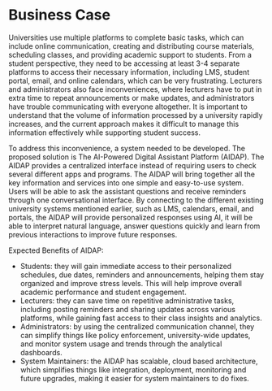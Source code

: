 # Business Case

Universities use multiple platforms to complete basic tasks, which can include online communication, creating and distributing course materials, scheduling classes, and providing academic support to students. From a student perspective, they need to be accessing at least 3-4 separate platforms to access their necessary information, including LMS, student portal, email, and online calendars, which can be very frustrating. Lecturers and administrators also face inconveniences, where lecturers have to put in extra time to repeat announcements or make updates, and administrators have trouble communicating with everyone altogether. It is important to understand that the volume of information processed by a university rapidly increases, and the current approach makes it difficult to manage this information effectively while supporting student success.

To address this inconvenience, a system needed to be developed. The proposed solution is The AI-Powered Digital Assistant Platform (AIDAP). The AIDAP provides a centralized interface instead of requiring users to check several different apps and programs. The AIDAP will bring together all the key information and services into one simple and easy-to-use system. Users will be able to ask the assistant questions and receive reminders through one conversational interface. By connecting to the different existing university systems mentioned earlier, such as LMS, calendars, email, and portals, the AIDAP will provide personalized responses using AI, it will be able to interpret natural language, answer questions quickly and learn from previous interactions to improve future responses. 

Expected Benefits of AIDAP:
- Students: they will gain immediate access to their personalized schedules, due dates, reminders and announcements, helping them stay organized and improve stress levels. This will help improve overall academic performance and student engagement. 
- Lecturers: they can save time on repetitive administrative tasks, including posting reminders and sharing updates across various platforms, while gaining fast access to their class insights and analytics. 
- Administrators: by using the centralized communication channel, they can simplify things like policy enforcement, university-wide updates, and monitor system usage and trends through the analytical dashboards.
- System Maintainers: the AIDAP has scalable, cloud based architecture, which simplifies things like integration, deployment, monitoring and future upgrades, making it easier for system maintainers to do fixes.


